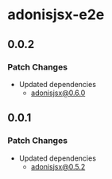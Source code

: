 # adonisjsx-e2e

## 0.0.2

### Patch Changes

- Updated dependencies
  - adonisjsx@0.6.0

## 0.0.1

### Patch Changes

- Updated dependencies
  - adonisjsx@0.5.2
